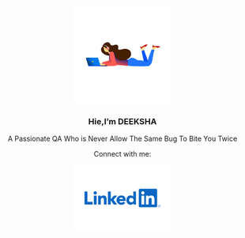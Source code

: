 <p align="center">
<img align="center" width="200" src="https://github.com/deekshasahu/GIT_Sample_Img/blob/main/women-dev.gif" />
</p> 
<h3 align="center" >Hie,I’m DEEKSHA </h3>
<p align="center" >A Passionate QA Who is Never Allow The Same Bug To Bite You Twice</p>
<div class=""> 
 <p align="center">Connect with me:</p>
<p align="center">
<a href="https://www.linkedin.com/in/deekshasahu">
  <img align="center" width="200" src="https://github.com/deekshasahu/GIT_Sample_Img/blob/main/LinkedIn-Logo.wine.png" />
 </a>
</p> 
</div>
